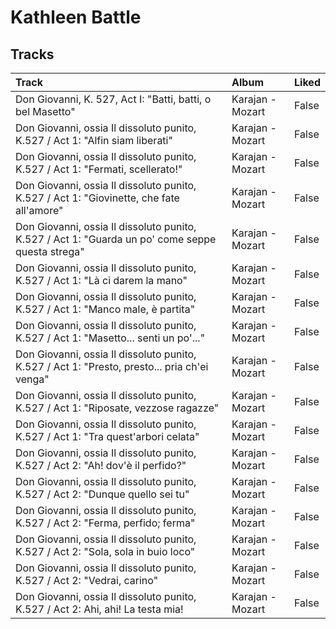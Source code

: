 # Kathleen Battle

## Tracks

| Track                                                                                            | Album            | Liked   |
|:-------------------------------------------------------------------------------------------------|:-----------------|:--------|
| Don Giovanni, K. 527, Act I: "Batti, batti, o bel Masetto"                                       | Karajan - Mozart | False   |
| Don Giovanni, ossia Il dissoluto punito, K.527 / Act 1: "Alfin siam liberati"                    | Karajan - Mozart | False   |
| Don Giovanni, ossia Il dissoluto punito, K.527 / Act 1: "Fermati, scellerato!"                   | Karajan - Mozart | False   |
| Don Giovanni, ossia Il dissoluto punito, K.527 / Act 1: "Giovinette, che fate all'amore"         | Karajan - Mozart | False   |
| Don Giovanni, ossia Il dissoluto punito, K.527 / Act 1: "Guarda un po' come seppe questa strega" | Karajan - Mozart | False   |
| Don Giovanni, ossia Il dissoluto punito, K.527 / Act 1: "Là ci darem la mano"                    | Karajan - Mozart | False   |
| Don Giovanni, ossia Il dissoluto punito, K.527 / Act 1: "Manco male, è partita"                  | Karajan - Mozart | False   |
| Don Giovanni, ossia Il dissoluto punito, K.527 / Act 1: "Masetto... senti un po'..."             | Karajan - Mozart | False   |
| Don Giovanni, ossia Il dissoluto punito, K.527 / Act 1: "Presto, presto... pria ch'ei venga"     | Karajan - Mozart | False   |
| Don Giovanni, ossia Il dissoluto punito, K.527 / Act 1: "Riposate, vezzose ragazze"              | Karajan - Mozart | False   |
| Don Giovanni, ossia Il dissoluto punito, K.527 / Act 1: "Tra quest'arbori celata"                | Karajan - Mozart | False   |
| Don Giovanni, ossia Il dissoluto punito, K.527 / Act 2: "Ah! dov'è il perfido?"                  | Karajan - Mozart | False   |
| Don Giovanni, ossia Il dissoluto punito, K.527 / Act 2: "Dunque quello sei tu"                   | Karajan - Mozart | False   |
| Don Giovanni, ossia Il dissoluto punito, K.527 / Act 2: "Ferma, perfido; ferma"                  | Karajan - Mozart | False   |
| Don Giovanni, ossia Il dissoluto punito, K.527 / Act 2: "Sola, sola in buio loco"                | Karajan - Mozart | False   |
| Don Giovanni, ossia Il dissoluto punito, K.527 / Act 2: "Vedrai, carino"                         | Karajan - Mozart | False   |
| Don Giovanni, ossia Il dissoluto punito, K.527 / Act 2: Ahi, ahi! La testa mia!                  | Karajan - Mozart | False   |